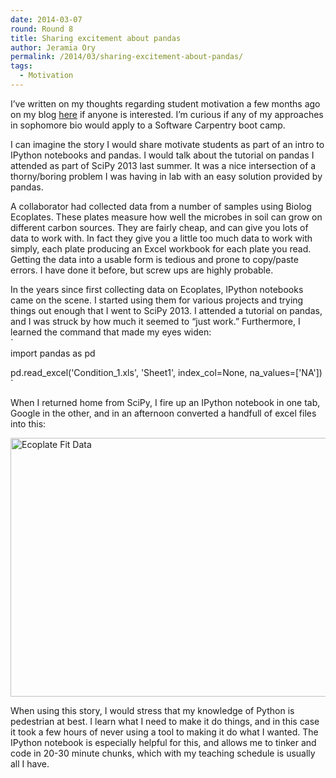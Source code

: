 ```yaml
---
date: 2014-03-07
round: Round 8
title: Sharing excitement about pandas
author: Jeramia Ory
permalink: /2014/03/sharing-excitement-about-pandas/
tags:
  - Motivation
---
```

I&#8217;ve written on my thoughts regarding student motivation a few months ago on my blog <a href="http://drlabratory.com/student-motivation/" title="Student Motivation" target="_blank">here</a> if anyone is interested. I&#8217;m curious if any of my approaches in sophomore bio would apply to a Software Carpentry boot camp.

I can imagine the story I would share motivate students as part of an intro to IPython notebooks and pandas. I would talk about the tutorial on pandas I attended as part of SciPy 2013 last summer. It was a nice intersection of a thorny/boring problem I was having in lab with an easy solution provided by pandas. 

A collaborator had collected data from a number of samples using Biolog Ecoplates. These plates measure how well the microbes in soil can grow on different carbon sources. They are fairly cheap, and can give you lots of data to work with. In fact they give you a little too much data to work with simply, each plate producing an Excel workbook for each plate you read. Getting the data into a usable form is tedious and prone to copy/paste errors. I have done it before, but screw ups are highly probable.

In the years since first collecting data on Ecoplates, IPython notebooks came on the scene. I started using them for various projects and trying things out enough that I went to SciPy 2013. I attended a tutorial on pandas, and I was struck by how much it seemed to &#8220;just work.&#8221; Furthermore, I learned the command that made my eyes widen:  
`<br />
import pandas as pd</p>
<p>pd.read_excel('Condition_1.xls', 'Sheet1', index_col=None, na_values=['NA'])<br />
`

When I returned home from SciPy, I fire up an IPython notebook in one tab, Google in the other, and in an afternoon converted a handfull of excel files into this:

[<img src="http://files.software-carpentry.org/training-course/2014/03/Screen-Shot-2014-03-07-at-4.24.29-PM-1024x600.png" alt="Ecoplate Fit Data" width="707" height="414" class="aligncenter size-large wp-image-6271" />][1]

When using this story, I would stress that my knowledge of Python is pedestrian at best. I learn what I need to make it do things, and in this case it took a few hours of never using a tool to making it do what I wanted. The IPython notebook is especially helpful for this, and allows me to tinker and code in 20-30 minute chunks, which with my teaching schedule is usually all I have.

 [1]: http://files.software-carpentry.org/training-course/2014/03/Screen-Shot-2014-03-07-at-4.24.29-PM.png
